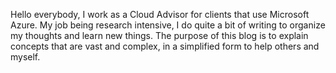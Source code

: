 Hello everybody, I work as a Cloud Advisor for clients that use Microsoft Azure.
My job being research intensive, I do quite a bit of writing to organize my thoughts and learn new things. 
The purpose of this blog is to explain concepts that are vast and complex, in a simplified form to help others and myself.
